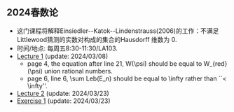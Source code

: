 ##  2024春数论

 - 这门课程将解释Einsiedler--Katok--Lindenstrauss(2006)的工作：不满足Littlewood猜测的实数对构成的集合的Hausdorff 维数为 0.
 - 时间/地点: 每周五8:30-11:30/LA103.
 - [Lecture 1](https://runlinzhang.github.io/2024SP_Lecture_1.pdf?raw=true) (update: 2024/03/08)
   - page 4, the equation after line 21, W(\psi) should be equal to W_{red}(\psi) union rational numbers.
   - page 6, line 6, \sum Leb(E_n) should be equal to \infty rather than ``< \infty''.
 - [Lecture 2](https://runlinzhang.github.io/2024SP_Lecture_2_0323.pdf?raw=true) (update: 2024/03/23)
 - [Exercise 1](https://runlinzhang.github.io/2024SP_Exercise_1_0323.pdf?raw=true) (update: 2024/03/23)

